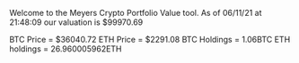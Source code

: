 Welcome to the Meyers Crypto Portfolio Value tool. 
As of 06/11/21 at 21:48:09 our valuation is $99970.69 

BTC Price = $36040.72
 ETH Price = $2291.08
BTC Holdings = 1.06BTC
 ETH holdings = 26.960005962ETH 
